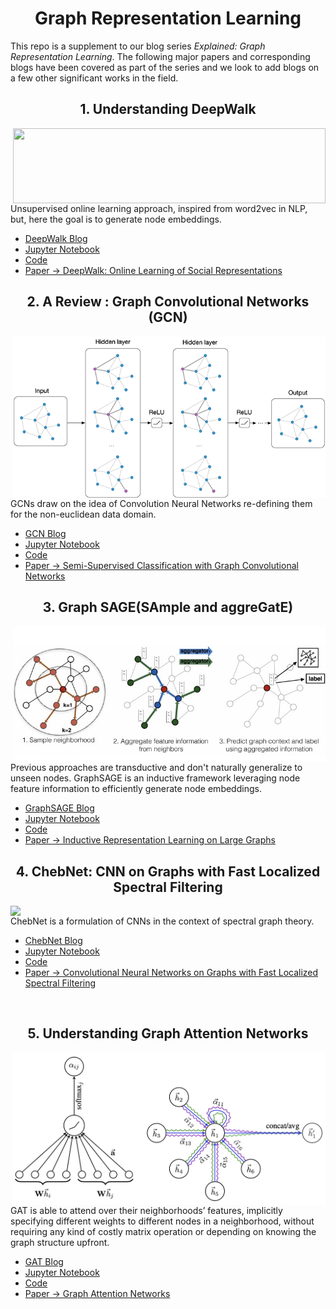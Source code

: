 <h1 align="center"> Graph Representation Learning </h1>

This repo is a supplement to our blog series *Explained: Graph Representation Learning*. The following major papers and corresponding blogs have been covered as part of the series and we look to add blogs on a few other significant works in the field.

<h2 align="center"> 1. Understanding DeepWalk </h2>
<img align="right" width="500x" height="120x" src="https://miro.medium.com/max/4005/1*j-P55wBp5PP9oqrxDxdDpw.png">

Unsupervised online learning approach, inspired from word2vec in NLP, but, here the goal is to generate node embeddings.
- [DeepWalk Blog](https://dsgiitr.com/blogs/deepwalk)
- [Jupyter Notebook](https://github.com/dsgiitr/graph_nets/blob/master/DeepWalk/DeepWalk_Blog%2BCode.ipynb)
- [Code](https://github.com/dsgiitr/graph_nets/blob/master/DeepWalk/DeepWalk.py)
- [Paper -> DeepWalk: Online Learning of Social Representations](https://arxiv.org/abs/1403.6652)


<h2 align="center"> 2. A Review : Graph Convolutional Networks (GCN) </h2>
<img align="right" width="500x" src="/GCN/img/gcn_architecture.png">

GCNs draw on the idea of Convolution Neural Networks re-defining them for the non-euclidean data domain.
- [GCN Blog](https://dsgiitr.com/blogs/gcn)
- [Jupyter Notebook](https://github.com/dsgiitr/graph_nets/blob/master/GCN/GCN_Blog%2BCode.ipynb)
- [Code](https://github.com/dsgiitr/graph_nets/blob/master/GCN/GCN.py)
- [Paper -> Semi-Supervised Classification with Graph Convolutional Networks](https://arxiv.org/abs/1609.02907)






<h2 align="center"> 3. Graph SAGE(SAmple and aggreGatE) </h2>
<img align="right" width="500x" src="/GraphSAGE/img/GraphSAGE_cover.jpg">

Previous approaches are transductive and don't naturally generalize to unseen nodes. GraphSAGE is an inductive framework leveraging node feature information to efficiently generate node embeddings.
- [GraphSAGE Blog](https://dsgiitr.com/blogs/graphsage)
- [Jupyter Notebook](https://github.com/dsgiitr/graph_nets/blob/master/GraphSAGE/GraphSAGE_Code%2BBlog.ipynb)
- [Code](https://github.com/dsgiitr/graph_nets/blob/master/GraphSAGE/GraphSAGE.py)
- [Paper -> Inductive Representation Learning on Large Graphs](https://arxiv.org/abs/1706.02216)


<h2 align="center"> 4. ChebNet: CNN on Graphs with Fast Localized Spectral Filtering </h2>
<img align="right" width="600x" src="https://storage.googleapis.com/groundai-web-prod/media/users/user_3036/project_14426/images/x1.png">

ChebNet is a formulation of CNNs in the context of spectral graph theory.
- [ChebNet Blog](https://dsgiitr.com/blogs/chebnet/)
- [Jupyter Notebook](https://github.com/dsgiitr/graph_nets/blob/master/ChebNet/Chebnet_Blog%2BCode.ipynb)
- [Code](https://github.com/dsgiitr/graph_nets/blob/master/ChebNet/coarsening.py)
- [Paper -> Convolutional Neural Networks on Graphs with Fast Localized Spectral Filtering](https://arxiv.org/abs/1606.09375)

<br/>

<h2 align="center"> 5. Understanding Graph Attention Networks </h2>
<img align="right" width="500x" src="/GAT/img/GAT_Cover.jpg">

GAT is able to attend over their neighborhoods’ features, implicitly specifying different weights to different nodes in a neighborhood, without requiring any kind of costly matrix operation or depending on knowing the graph structure upfront.
- [GAT Blog](https://dsgiitr.com/blogs/gat)
- [Jupyter Notebook](https://github.com/dsgiitr/graph_nets/blob/master/GAT/GAT_Blog%2BCode.ipynb)
- [Code](https://github.com/dsgiitr/graph_nets/blob/master/GAT/GAT_PyG.py)
- [Paper -> Graph Attention Networks](https://arxiv.org/abs/1710.10903)
